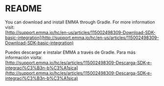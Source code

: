 # README

You can download and install EMMA through Gradle. For more information visit: <br/>
[http://support.emma.io/hc/en-us/articles/115002498309-Download-SDK-basic-integration](http://support.emma.io/hc/en-us/articles/115002498309-Download-SDK-basic-integration)

Puedes descargar e instalar EMMA a través de Gradle. Para más información visita: <br/>
[http://support.emma.io/hc/es/articles/115002498309-Descarga-SDK-e-integraci%C3%B3n-b%C3%A1sica](http://support.emma.io/hc/es/articles/115002498309-Descarga-SDK-e-integraci%C3%B3n-b%C3%A1sica)
